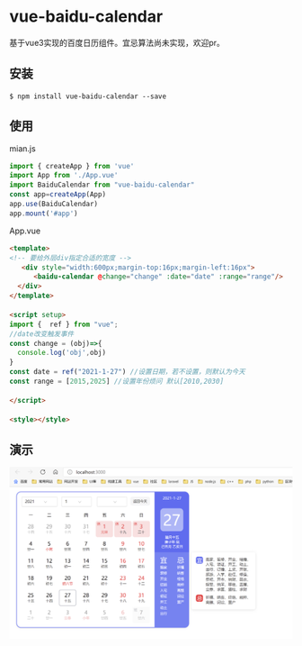 # vue-baidu-calendar
基于vue3实现的百度日历组件。宜忌算法尚未实现，欢迎pr。
 ## 安装
```
$ npm install vue-baidu-calendar --save
```

## 使用
mian.js
```js
import { createApp } from 'vue'
import App from './App.vue'
import BaiduCalendar from "vue-baidu-calendar"
const app=createApp(App)
app.use(BaiduCalendar)
app.mount('#app')

```
App.vue
``` html
<template>
<!-- 要给外层div指定合适的宽度 -->
   <div style="width:600px;margin-top:16px;margin-left:16px">
      <baidu-calendar @change="change" :date="date" :range="range"/>
  </div>
</template>

<script setup>
import {  ref } from "vue";
//date改变触发事件
const change = (obj)=>{
  console.log('obj',obj)
}
const date = ref("2021-1-27") //设置日期，若不设置，则默认为今天
const range = [2015,2025] //设置年份烦问 默认[2010,2030]

</script>

<style></style>

```
## 演示

![](./img/demo.png)
